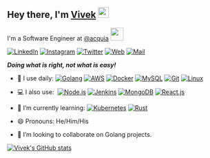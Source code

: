 ## Hey there, I'm [Vivek](https://vivek.sh/)  <img src="https://media.giphy.com/media/hvRJCLFzcasrR4ia7z/giphy.gif" width="25px">

I'm a Software Engineer
at [@acquia](https://github.com/acquia) <img src="https://media.giphy.com/media/WUlplcMpOCEmTGBtBW/giphy.gif" width="30">

[![LinkedIn](https://img.shields.io/badge/LinkedIn-0A66C2?style=flat-square&logo=linkedin&logoColor=white)](https://www.linkedin.com/in/its-vivek-kumar/)
[![Instagram](https://img.shields.io/badge/Instagram-E4405F?style=flat-square&logo=instagram&logoColor=white)](https://www.instagram.com/_vivek26/)
[![Twitter](https://img.shields.io/badge/Twitter-1DA1F2?style=flat-square&logo=twitter&logoColor=white)](https://twitter.com/intent/follow?screen_name=vkmr26)
[![Web](https://img.shields.io/badge/Web-F38020?style=flat-square&logo=googlecloud&logoColor=white)](https://vivek.sh/)
[![Mail](https://img.shields.io/badge/Email-EA4335?style=flat-square&logo=gmail&logoColor=white)](mailto:vivek.26@outlook.com)

_**Doing what is right, not what is easy!**_

- 🚀 I use daily:
  [![Golang](https://img.shields.io/badge/Golang-00ADD8?style=flat-square&logo=go&logoColor=white)](https://golang.org/)
  [![AWS](https://img.shields.io/badge/AWS-FF9900?style=flat-square&logo=amazonaws&logoColor=black)](https://aws.amazon.com/)
  [![Docker](https://img.shields.io/badge/Docker-2496ED?style=flat-square&logo=docker&logoColor=white)](https://www.docker.com/)
  [![MySQL](https://img.shields.io/badge/PostgreSQL-4169E1?style=flat-square&logo=postgresql&logoColor=white)](https://www.postgresql.org/)
  [![Git](https://img.shields.io/badge/Git-F05032?style=flat-square&logo=git&logoColor=white)](https://git-scm.com/)
  [![Linux](https://img.shields.io/badge/Linux-FCC624?style=flat-square&logo=git&logoColor=white)](https://www.linux.org/)

- 💻 I also use:&nbsp;
  [![Node.js](https://img.shields.io/badge/Node.js-339933?style=flat-square&logo=node.js&logoColor=white)](https://nodejs.org/en/)
  [![Jenkins](https://img.shields.io/badge/Jenkins-D24939?style=flat-square&logo=jenkins&logoColor=white)](https://www.jenkins.io/)
  [![MongoDB](https://img.shields.io/badge/MongoDB-47A248?style=flat-square&logo=mongodb&logoColor=white)](https://www.mongodb.com/)
  [![React.js](https://img.shields.io/badge/React.js-61DAFB?style=flat-square&logo=react&logoColor=white)](https://reactjs.org/)

- 🌱 I’m currently learning:
  [![Kubernetes](https://img.shields.io/badge/Kubernetes-326CE5?style=flat-square&logo=kubernetes&logoColor=white)](https://kubernetes.io/)
  [![Rust](https://img.shields.io/badge/Rust-000000?style=flat-square&logo=rust&logoColor=white)](https://www.rust-lang.org/)

- 😄 Pronouns: He/Him/His

- 👯 I’m looking to collaborate on Golang projects.

[![Vivek's GitHub stats](https://github-readme-stats.vercel.app/api?username=vivek-26&count_private=true&show_icons=true&theme=merko)](https://github.com/anuraghazra/github-readme-stats)
